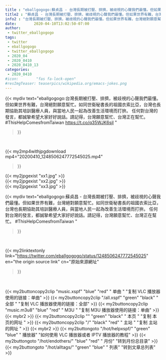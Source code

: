 ```yaml
---
title : "eballgogogo:蘇貞昌 - 台灣長期被打壓、排擠，被歧視的心聲我們最懂。但如果世界有難，台灣絕對願意幫忙。如同世衛秘書長的祖國衣索比亞，台灣也長期協助其培訓醫療人員，與當地人民一起為改善生活環境而打拚。  任何對台灣的發言，都誠摯希望大家好好說話。請記得，台灣願意幫忙、台灣正在幫忙。  #ThisHelpComesfromTaiwan "
title2 : "蘇貞昌 - 台灣長期被打壓、排擠，被歧視的心聲我們最懂。但如果世界有難，台灣絕對願意幫忙。如同世衛秘書長的祖國衣索比亞，台灣也長期協助其培訓醫療人員，與當地人民一起為改善生活環境而打拚。  任何對台灣的發言，都誠摯希望大家好好說話。請記得，台灣願意幫忙、台灣正在幫忙。  #ThisHelpComesfromTaiwan "
info2 : "台灣長期被打壓、排擠，被歧視的心聲我們最懂。但如果世界有難，台灣絕對願意幫忙。如同世衛秘書長的祖國衣索比亞，台灣也長期協助其培訓醫療人員，與當地人民一起為改善生活環境而打拚。  任何對台灣的發言，都誠摯希望大家好好說話。請記得，台灣願意幫忙、台灣正在幫忙。  #ThisHelpComesfromTaiwan https://t.co/q35WJK6sjI "
date:        2020-04-10T13:02:50-07:00
author:
 - twitter_eballgogogo
tags:
 - twitter
 - eballgogogo
 - twitter_eballgogogo
 - 2020_04
 - 2020_0410
 - 2020_0410_13
categories:
 - 2020_0410
#icon:        "fas fa-lock-open"
#resImgTeaser: teaserpics/wikipedia.org/emacs-jokes.png
---
```


{{< mydiv text="eballgogogo:台灣長期被打壓、排擠，被歧視的心聲我們最懂。但如果世界有難，台灣絕對願意幫忙。如同世衛秘書長的祖國衣索比亞，台灣也長期協助其培訓醫療人員，與當地人民一起為改善生活環境而打拚。  任何對台灣的發言，都誠摯希望大家好好說話。請記得，台灣願意幫忙、台灣正在幫忙。  #ThisHelpComesfromTaiwan https://t.co/q35WJK6sjI "
>}}
<br>


{{< my2mp4withjpgdownload mp4="20200410_1248506247772545025.mp4"
>}}

{{< my2jpgexist "xx1.jpg" >}}<br>
{{< my2jpgexist "xx2.jpg" >}}<br>
{{< my2jpgexist "xx3.jpg" >}}<br>



{{< mydiv text="eballgogogo:蘇貞昌 - 台灣長期被打壓、排擠，被歧視的心聲我們最懂。但如果世界有難，台灣絕對願意幫忙。如同世衛秘書長的祖國衣索比亞，台灣也長期協助其培訓醫療人員，與當地人民一起為改善生活環境而打拚。  任何對台灣的發言，都誠摯希望大家好好說話。請記得，台灣願意幫忙、台灣正在幫忙。  #ThisHelpComesfromTaiwan "
>}}
<br>

{{< my2linktextonly link="https://twitter.com/eballgogogo/status/1248506247772545025"
en="the origin source link" cn="原始來源網址"
>}}


<br>

{{< my2buttoncopy2clip "music.xspf"        "blue"   "red"    " 单曲 "  "复制 VLC 播放器使用的链接：单曲" >}} {{< my2buttoncopy2clip "/all.xspf"         "green"  "black"  " 全部 "  "复制 VLC 播放器使用的链接：全部" >}} {{< my2buttoncopy2clip "music.m3u8"        "blue"   "red"    " M3U  "    "复制 M3U 播放器使用的链接：单曲" >}} {{< mybr2 >}} {{< my2buttoncopy2clip ""                  "green"  "black"  " 本页 "    "复制 本页的网址 " >}} {{< my2buttoncopy2clip "/"                 "black"  "red"    " 主站 "    "复制 主站的网址 " >}} {{< mybr2 >}} {{< my2buttongoto      "/hot/helpxspf/"    "green"  "blue"   " 播放器" "如何使用 VLC 播放器或者 IPTV 播放器的教程" >}} {{< my2buttongoto      "/hot/endothers/"   "blue"   "red"    " 月份"   "转到月份总目录" >}} {{< my2buttongoto      "/hot/alltags/"     "green"  "blue"   " 列表"   "转到文章总列表" >}} 
